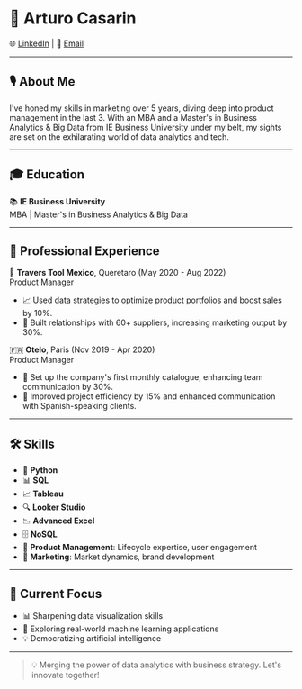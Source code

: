 # 🚀 Arturo Casarin

🌐 [LinkedIn](www.linkedin.com/in/arturocasarin) | 📧 [Email](mailto:acasarin94@student.ie.edu)

---

## 🎙️ About Me

I've honed my skills in marketing over 5 years, diving deep into product management in the last 3. With an MBA and a Master's in Business Analytics & Big Data from IE Business University under my belt, my sights are set on the exhilarating world of data analytics and tech.

---

## 🎓 Education

📚 **IE Business University**  
MBA | Master's in Business Analytics & Big Data

---

## 💼 Professional Experience

🔧 **Travers Tool Mexico**, Queretaro (May 2020 - Aug 2022)  
Product Manager  
- 📈 Used data strategies to optimize product portfolios and boost sales by 10%.
- 🤝 Built relationships with 60+ suppliers, increasing marketing output by 30%.

🇫🇷 **Otelo**, Paris (Nov 2019 - Apr 2020)  
Product Manager  
- 📖 Set up the company's first monthly catalogue, enhancing team communication by 30%.
- 🚀 Improved project efficiency by 15% and enhanced communication with Spanish-speaking clients.

---

## 🛠️ Skills

- 🐍 **Python**  
- 📊 **SQL**  
- 📈 **Tableau**  
- 🔍 **Looker Studio**  
- 📉 **Advanced Excel**  
- 🗄️ **NoSQL**  
- 🔄 **Product Management**: Lifecycle expertise, user engagement  
- 📣 **Marketing**: Market dynamics, brand development  

---

## 🌟 Current Focus

- 📊 Sharpening data visualization skills
- 🤖 Exploring real-world machine learning applications
- 💡 Democratizing artificial intelligence

---

> 💡 Merging the power of data analytics with business strategy. Let's innovate together!

